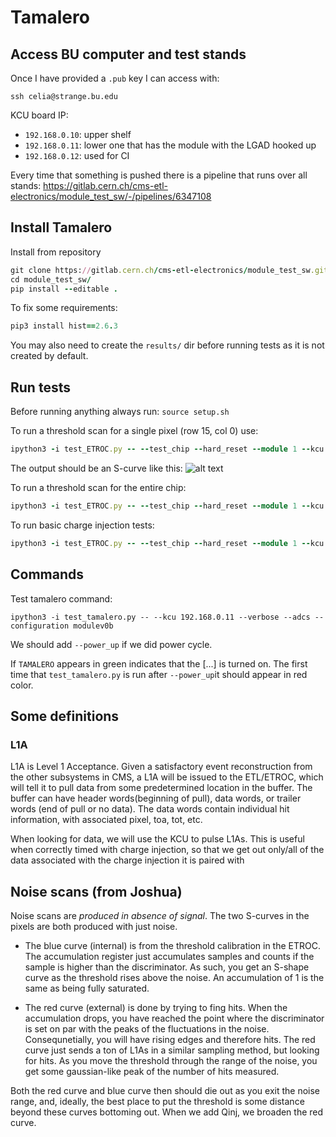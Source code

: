 # Tamalero

## Access BU computer and test stands

Once I have provided a `.pub` key I can access with:

```
ssh celia@strange.bu.edu
```

KCU board IP:

  - `192.168.0.10`: upper shelf
  - `192.168.0.11`: lower one that has the module with the LGAD hooked up
  - `192.168.0.12`: used for CI

Every time that something is pushed there is a pipeline that runs over all stands:
https://gitlab.cern.ch/cms-etl-electronics/module_test_sw/-/pipelines/6347108



## Install Tamalero

Install from repository

```ruby
git clone https://gitlab.cern.ch/cms-etl-electronics/module_test_sw.git
cd module_test_sw/
pip install --editable .
```

To fix some requirements:

```ruby
pip3 install hist==2.6.3
```

You may also need to create the `results/` dir before running tests as it is not created by default.

## Run tests

Before running anything always run: `source setup.sh`

To run a threshold scan for a single pixel (row 15, col 0) use:
 
```ruby
ipython3 -i test_ETROC.py -- --test_chip --hard_reset --module 1 --kcu 192.168.0.10 --configuration modulev0 --scan internal --row 15 --col 0
```

The output should be an S-curve like this:
![alt text](https://github.com/CeliaFernandez/HowTo/tree/main/HEP/MTD/ETL/Tamalero/pngs/scan_internal_row_15_col_0_20231016_172239.png)


To run a threshold scan for the entire chip:

```ruby
ipython3 -i test_ETROC.py -- --test_chip --hard_reset --module 1 --kcu 192.168.0.10 --configuration modulev0 --scan full
```

To run basic charge injection tests:

```ruby
ipython3 -i test_ETROC.py -- --test_chip --hard_reset --module 1 --kcu 192.168.0.10 --configuration modulev0 --qinj
```

## Commands

Test tamalero command:

```
ipython3 -i test_tamalero.py -- --kcu 192.168.0.11 --verbose --adcs --configuration modulev0b
```

We should add `--power_up` if we did power cycle.

If `TAMALERO` appears in green indicates that the [...] is turned on. The first time that `test_tamalero.py` is run after `--power_up`it should appear in red color.


## Some definitions

### L1A

L1A is Level 1 Acceptance. Given a satisfactory event reconstruction from the other subsystems in CMS, a L1A will be issued to the ETL/ETROC, which will tell it to pull data from some predetermined location in the buffer. The buffer can have header words(beginning of pull), data words, or trailer words (end of pull or no data). The data words contain individual hit information, with associated pixel, toa, tot, etc.

When looking for data, we will use the KCU to pulse L1As. This is useful when correctly timed with charge injection, so that we get out only/all of the data associated with the charge injection it is paired with

## Noise scans (from Joshua)

Noise scans are *produced in absence of signal*.
The two S-curves in the pixels are both produced with just noise.

- The blue curve (internal) is from the threshold calibration in the ETROC.
The accumulation register just accumulates samples and counts if the sample is higher than the discriminator. As such, you get an S-shape curve as the threshold rises above the noise. An accumulation of 1 is the same as being fully saturated.

- The red curve (external) is done by trying to fing hits. When the accumulation drops, you have reached the point where the discriminator is set on par with the peaks of the  fluctuations in the noise. Consequnetially, you will have rising edges and therefore hits. The red curve just sends a ton of L1As in a similar sampling method, but looking for hits. As you move the threshold through the range of the noise, you get some gaussian-like peak of the number of hits measured. 

Both the red curve and blue curve then should die out as you exit the noise range, and, ideally, the best place to put the threshold is some distance beyond these curves bottoming out.
When we add Qinj, we broaden the red curve.








